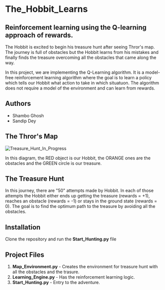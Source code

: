 # The_Hobbit_Learns
## Reinforcement learning using the Q-learning approach of rewards.

The Hobbit is excited to begin his treasure hunt after seeing Thror's map. The journey is full of obstacles but the Hobbit learns from his mistakes and finally finds the treasure overcoming all the obstacles that came along the way.

In this project, we are implementing the Q-Learning algorithm. It is a model-free reinforcement learning algorithm where the goal is to learn a policy which tells our Hobbit what action to take in which situatuon. The algorithm does not require a model of the environment and can learn from rewards.

## Authors
* Shambo Ghosh
* Sandip Dey

## The Thror's Map

![Treasure_Hunt_In_Progress](https://user-images.githubusercontent.com/35944630/57576577-53813000-7428-11e9-9973-9e3a1da330ed.png)


In this diagram, the RED object is our Hobbit, the ORANGE ones are the obstacles and the GREEN circle is our treasure.

## The Treasure Hunt

In this journey, there are "50" attempts made by Hobbit. 
In each of those attempts the Hobbit either 
ends up getting the treasure (rewards = +1), 
reaches an obstacle (rewards = -1) 
or stays in the ground state (rewards = 0). The goal is to find the optimum path to the treasure by avoiding all the obstacles.

## Installation

Clone the repository and run the **Start_Hunting.py** file

## Project Files

1. **Map_Environment.py** - Creates the environment for treasure hunt with all the obstacles and the trasure.
2. **Learning_Engine.py** - Has the reinforcement learning logic.
3. **Start_Hunting.py** - Entry to the adventure.
